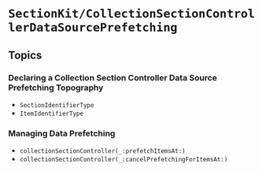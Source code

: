 # ``SectionKit/CollectionSectionControllerDataSourcePrefetching``

## Topics

### Declaring a Collection Section Controller Data Source Prefetching Topography

- ``SectionIdentifierType``
- ``ItemIdentifierType``

### Managing Data Prefetching

- ``collectionSectionController(_:prefetchItemsAt:)``
- ``collectionSectionController(_:cancelPrefetchingForItemsAt:)``
